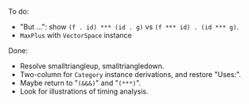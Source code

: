 To do:

*   "But ...": show `(f . id) *** (id . g)` vs `(f *** id) . (id *** g)`.
*   `MaxPlus` with `VectorSpace` instance

Done:

*   Resolve smalltriangleup, smalltriangledown.
*   Two-column for `Category` instance derivations, and restore "Uses:".
*   Maybe return to "`(&&&)`" and "`(***)`".
*   Look for illustrations of timing analysis.
